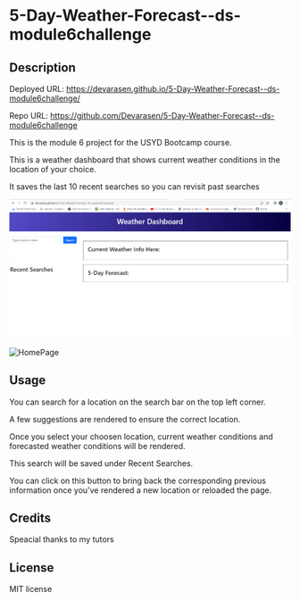 # 5-Day-Weather-Forecast--ds-module6challenge

## Description

Deployed URL: https://devarasen.github.io/5-Day-Weather-Forecast--ds-module6challenge/

Repo URL: https://github.com/Devarasen/5-Day-Weather-Forecast--ds-module6challenge

This is the module 6 project for the USYD Bootcamp course.

This is a weather dashboard that shows current weather conditions in the location of your choice.

It saves the last 10 recent searches so you can revisit past searches

![HomePageEmpty](./assets/images/Home%20Page%20Empty.PNG)

![HomePage]()

## Usage

You can search for a location on the search bar on the top left corner.

A few suggestions are rendered to ensure the correct location.

Once you select your choosen location, current weather conditions and forecasted weather conditions will be rendered.

This search will be saved under Recent Searches.

You can click on this button to bring back the corresponding previous information once you've rendered a new location or reloaded the page.

## Credits

Speacial thanks to my tutors

## License

MIT license

